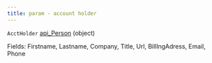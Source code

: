 ```yaml
---
title: param - account holder
---
```


`AcctHolder` [api\_Person](../../api-reference/soap-api-v2/soap-object-dictionary-wip.md#api_person) (object)

Fields: Firstname, Lastname, Company, Title, Url, BillIngAdress, Email, Phone
